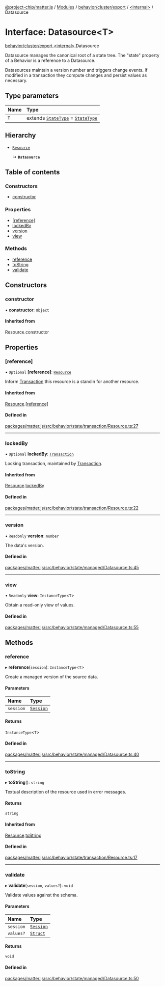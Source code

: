 [@project-chip/matter.js](../README.md) / [Modules](../modules.md) / [behavior/cluster/export](../modules/behavior_cluster_export.md) / [\<internal\>](../modules/behavior_cluster_export._internal_.md) / Datasource

# Interface: Datasource\<T\>

[behavior/cluster/export](../modules/behavior_cluster_export.md).[\<internal\>](../modules/behavior_cluster_export._internal_.md).Datasource

Datasource manages the canonical root of a state tree.  The "state" property of a Behavior is a reference to a
Datasource.

Datasources maintain a version number and triggers change events.  If modified in a transaction they compute changes
and persist values as necessary.

## Type parameters

| Name | Type |
| :------ | :------ |
| `T` | extends [`StateType`](behavior_cluster_export._internal_.StateType.md) = [`StateType`](behavior_cluster_export._internal_.StateType.md) |

## Hierarchy

- [`Resource`](behavior_export._internal_.Resource-1.md)

  ↳ **`Datasource`**

## Table of contents

### Constructors

- [constructor](behavior_cluster_export._internal_.Datasource-1.md#constructor)

### Properties

- [[reference]](behavior_cluster_export._internal_.Datasource-1.md#[reference])
- [lockedBy](behavior_cluster_export._internal_.Datasource-1.md#lockedby)
- [version](behavior_cluster_export._internal_.Datasource-1.md#version)
- [view](behavior_cluster_export._internal_.Datasource-1.md#view)

### Methods

- [reference](behavior_cluster_export._internal_.Datasource-1.md#reference)
- [toString](behavior_cluster_export._internal_.Datasource-1.md#tostring)
- [validate](behavior_cluster_export._internal_.Datasource-1.md#validate)

## Constructors

### constructor

• **constructor**: `Object`

#### Inherited from

Resource.constructor

## Properties

### [reference]

• `Optional` **[reference]**: [`Resource`](behavior_export._internal_.Resource-1.md)

Inform [Transaction](../modules/behavior_export._internal_.md#transaction) this resource is a standin for another resource.

#### Inherited from

[Resource](behavior_export._internal_.Resource-1.md).[[reference]](behavior_export._internal_.Resource-1.md#[reference])

#### Defined in

[packages/matter.js/src/behavior/state/transaction/Resource.ts:27](https://github.com/project-chip/matter.js/blob/2d9f2165d2672864fda3496a6d0d5f93597f82c6/packages/matter.js/src/behavior/state/transaction/Resource.ts#L27)

___

### lockedBy

• `Optional` **lockedBy**: [`Transaction`](behavior_export._internal_.Transaction-1.md)

Locking transaction, maintained by [Transaction](../modules/behavior_export._internal_.md#transaction).

#### Inherited from

[Resource](behavior_export._internal_.Resource-1.md).[lockedBy](behavior_export._internal_.Resource-1.md#lockedby)

#### Defined in

[packages/matter.js/src/behavior/state/transaction/Resource.ts:22](https://github.com/project-chip/matter.js/blob/2d9f2165d2672864fda3496a6d0d5f93597f82c6/packages/matter.js/src/behavior/state/transaction/Resource.ts#L22)

___

### version

• `Readonly` **version**: `number`

The data's version.

#### Defined in

[packages/matter.js/src/behavior/state/managed/Datasource.ts:45](https://github.com/project-chip/matter.js/blob/2d9f2165d2672864fda3496a6d0d5f93597f82c6/packages/matter.js/src/behavior/state/managed/Datasource.ts#L45)

___

### view

• `Readonly` **view**: `InstanceType`\<`T`\>

Obtain a read-only view of values.

#### Defined in

[packages/matter.js/src/behavior/state/managed/Datasource.ts:55](https://github.com/project-chip/matter.js/blob/2d9f2165d2672864fda3496a6d0d5f93597f82c6/packages/matter.js/src/behavior/state/managed/Datasource.ts#L55)

## Methods

### reference

▸ **reference**(`session`): `InstanceType`\<`T`\>

Create a managed version of the source data.

#### Parameters

| Name | Type |
| :------ | :------ |
| `session` | [`Session`](behavior_cluster_export._internal_.Session.md) |

#### Returns

`InstanceType`\<`T`\>

#### Defined in

[packages/matter.js/src/behavior/state/managed/Datasource.ts:40](https://github.com/project-chip/matter.js/blob/2d9f2165d2672864fda3496a6d0d5f93597f82c6/packages/matter.js/src/behavior/state/managed/Datasource.ts#L40)

___

### toString

▸ **toString**(): `string`

Textual description of the resource used in error messages.

#### Returns

`string`

#### Inherited from

[Resource](behavior_export._internal_.Resource-1.md).[toString](behavior_export._internal_.Resource-1.md#tostring)

#### Defined in

[packages/matter.js/src/behavior/state/transaction/Resource.ts:17](https://github.com/project-chip/matter.js/blob/2d9f2165d2672864fda3496a6d0d5f93597f82c6/packages/matter.js/src/behavior/state/transaction/Resource.ts#L17)

___

### validate

▸ **validate**(`session`, `values?`): `void`

Validate values against the schema.

#### Parameters

| Name | Type |
| :------ | :------ |
| `session` | [`Session`](behavior_cluster_export._internal_.Session.md) |
| `values?` | [`Struct`](../modules/behavior_cluster_export._internal_.md#struct) |

#### Returns

`void`

#### Defined in

[packages/matter.js/src/behavior/state/managed/Datasource.ts:50](https://github.com/project-chip/matter.js/blob/2d9f2165d2672864fda3496a6d0d5f93597f82c6/packages/matter.js/src/behavior/state/managed/Datasource.ts#L50)
